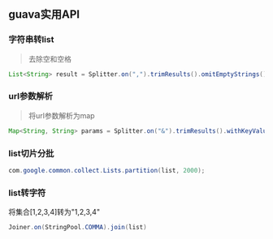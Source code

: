 ## guava实用API

### 字符串转list

> 去除空和空格

```java
List<String> result = Splitter.on(",").trimResults().omitEmptyStrings().splitToList("1,2,       3,4,,6");
```

### url参数解析

> 将url参数解析为map

```java
Map<String, String> params = Splitter.on("&").trimResults().withKeyValueSeparator("=").split("name=priceType10&id=123");
```

### list切片分批

```java
com.google.common.collect.Lists.partition(list, 2000);
```

### list转字符

将集合[1,2,3,4]转为"1,2,3,4"

```java
Joiner.on(StringPool.COMMA).join(list)
```
